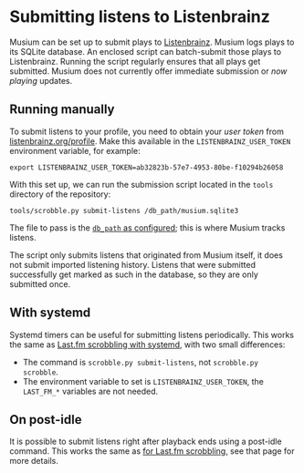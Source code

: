 # Submitting listens to Listenbrainz

Musium can be set up to submit plays to [Listenbrainz][lb]. Musium logs plays to
its SQLite database. An enclosed script can batch-submit those plays to
Listenbrainz. Running the script regularly ensures that all plays get submitted.
Musium does not currently offer immediate submission or *now playing* updates.

[lb]: https://listenbrainz.org

## Running manually

To submit listens to your profile, you need to obtain your *user token* from
[listenbrainz.org/profile](https://listenbrainz.org/profile/). Make this
available in the `LISTENBRAINZ_USER_TOKEN` environment variable, for example:

    export LISTENBRAINZ_USER_TOKEN=ab32823b-57e7-4953-80be-f10294b26058

With this set up, we can run the submission script located in the `tools`
directory of the repository:

    tools/scrobble.py submit-listens /db_path/musium.sqlite3

The file to pass is the [`db_path` as configured](configuration.md#db_path);
this is where Musium tracks listens.

The script only submits listens that originated from Musium itself, it does
not submit imported listening history. Listens that were submitted successfully
get marked as such in the database, so they are only submitted once.

## With systemd

Systemd timers can be useful for submitting listens periodically. This works the
same as [Last.fm scrobbling with systemd](scrobbling.md#with-systemd), with two
small differences:

 * The command is `scrobble.py submit-listens`, not `scrobble.py scrobble`.
 * The environment variable to set is `LISTENBRAINZ_USER_TOKEN`, the
   `LAST_FM_*` variables are not needed.

## On post-idle

It is possible to submit listens right after playback ends using a post-idle
command. This works the same as [for Last.fm
scrobbling](scrobbling.md#on-post-idle), see that page for more details.
